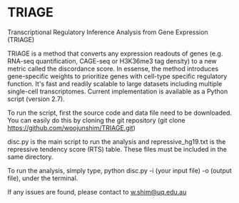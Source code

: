 # TRIAGE
Transcriptional Regulatory Inference Analysis from Gene Expression (TRIAGE)

TRIAGE is a method that converts any expression readouts of genes (e.g. RNA-seq quantification, CAGE-seq or H3K36me3 tag density) to a new metric called the discordance score. In essense, the method introduces gene-specific weights to prioritize genes with cell-type specific regulatory function. It's fast and readily scalable to large datasets including multiple single-cell transcriptomes. Current implementation is available as a Python script (version 2.7). 

To run the script, first the source code and data file need to be downloaded. You can easily do this by cloning the git repository (git clone https://github.com/woojunshim/TRIAGE.git) 

disc.py is the main script to run the analysis and repressive_hg19.txt is the repressive tendency score (RTS) table. These files must be included in the same directory. 

To run the analysis, simply type, python disc.py -i (your input file) -o (output file), under the terminal. 

If any issues are found, please contact to w.shim@uq.edu.au
